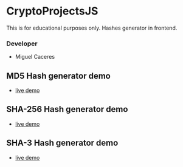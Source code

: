 # CryptoProjectsJS
This is for educational purposes only. Hashes generator in frontend.

### Developer ###
* Miguel Caceres

## MD5 Hash generator demo ##

* <a href="https://foxneo.github.io/CryptoProjectsJS/src/html/md5.html" target="_blank">live demo</a>

## SHA-256 Hash generator demo ##

* <a href="http://foxneo.github.io//CryptoProjectsJS/src/html/sha-256.html" target="_blank">live demo</a>

## SHA-3 Hash generator demo ##

* <a href="http://foxneo.github.io//CryptoProjectsJS/src/html/sha-3.html" target="_blank">live demo</a>

